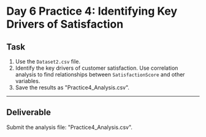 # Day 6 Practice 4: Identifying Key Drivers of Satisfaction

## Task
1. Use the `Dataset2.csv` file.
2. Identify the key drivers of customer satisfaction. Use correlation analysis to find relationships between `SatisfactionScore` and other variables.
3. Save the results as "Practice4_Analysis.csv".

---

## Deliverable
Submit the analysis file: "Practice4_Analysis.csv".